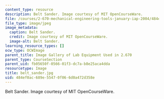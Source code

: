 ```yaml
---
content_type: resource
description: Belt Sander. Image courtesy of MIT OpenCourseWare.
file: /courses/2-670-mechanical-engineering-tools-january-iap-2004/484ef0ac689e55470f066d0a472d358e_belt_sander.jpg
file_type: image/jpeg
image_metadata:
  caption: Belt Sander.
  credit: Image courtesy of MIT OpenCourseWare.
  image-alt: Belt Sander.
learning_resource_types: []
ocw_type: OCWImage
parent_title: Image Gallery of Lab Equipment Used in 2.670
parent_type: CourseSection
parent_uid: fb05650f-0566-01f3-dc7a-b8e25aca4dda
resourcetype: Image
title: belt_sander.jpg
uid: 484ef0ac-689e-5547-0f06-6d0a472d358e
---
```

Belt Sander. Image courtesy of MIT OpenCourseWare.

